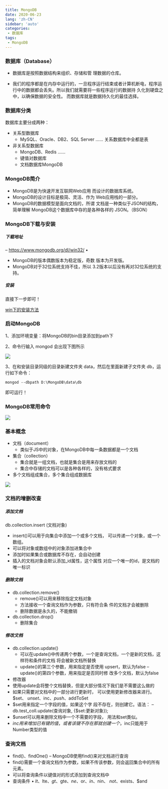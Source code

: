 ```yaml
---
title: MongoDB
date: 2020-06-23
lang: 'zh-CN'
sidebar: 'auto'
categories:
 - 数据库
tags:
 - MongoDB
---
```


### 数据库（Database）

- 数据库是按照数据结构来组织、存储和管 理数据的仓库。

- 我们的程序都是在内存中运行的，一旦程序运行结束或者计算机断电，程序运行中的数据都会丢失。所以我们就需要将一些程序运行的数据持 久化到硬盘之中，以确保数据的安全性。 而数据库就是数据持久化的最佳选择。 

### 数据库分类

 数据库主要分成两种：

- 关系型数据库  
  - MySQL、Oracle、DB2、SQL Server ……    关系数据库中全都是表 
- 非关系型数据库 
  - MongoDB、Redis …… 
  - 键值对数据库
  - 文档数据库MongoDB 



###  MongoDB简介

- MongoDB是为快速开发互联网Web应用 而设计的数据库系统。 
- MongoDB的设计目标是极简、灵活、作为 Web应用栈的一部分。
- MongoDB的数据模型是面向文档的，所谓 文档是一种类似于JSON的结构，简单理解 MongoDB这个数据库中存的是各种各样的 JSON。（BSON） 



### MongoDB下载与安装

##### 下载地址 

– https://www.mongodb.org/dl/win32/ • 

- MongoDB的版本偶数版本为稳定版，奇数 版本为开发版。
- MongoDB对于32位系统支持不佳，所以 3.2版本以后没有再对32位系统的支持。 

##### 安装

直接下一步即可！

[win下的安装方法]( https://docs.mongodb.com/manual/tutorial/install-mongodb-on-windows/ )



###  启动MongoDB 

1、添加环境变量：将MongoDB的bin目录添加到path下 

2、命令行输入 mongod 会出现下图所示

![](http://qn.huat.xyz/content/20200623214446.png)



3、在和安装目录同级的目录新建文件夹 data，然后在里面新建子文件夹 db，运行如下命令：

```
mongod --dbpath D:\MongoDB\data\db
```

即可运行！

### MongoDB常用命令

![](http://qn.huat.xyz/content/20200623214938.png)



###  基本概念

- 文档（document） 
  - 类似于JS中的对象，在MongoDB中每一条数据都是一个文档 
- 集合（collection） 
  - 集合就是一组文档，也就是集合是用来存放文档的 
  - 集合中存储的文档可以是各种各样的，没有格式要求 
- 多个文档组成集合，多个集合组成数据库 

![](http://qn.huat.xyz/content/20200623215243.png)



###  文档的增删改查 

##### 添加文档

db.collection.insert (文档对象) 

- insert()可以用于向集合中添加一个或多个文档， 可以传递一个对象，或一个数组。
- 可以将对象或数组中的对象添加进集合中
- 添加时如果集合或数据库不存在，会自动创建 
- 插入的文档对象会默认添加_id属性，这个属性 对应一个唯一的id，是文档的唯一标识 



##### 删除文档

- db.collection.remove() 
  - remove()可以用来移除指定文档对象 
  - 方法接收一个查询文档作为参数，只有符合条 件的文档才会被删除
  - 删除数据是永久的，不能撤销
- db.collection.drop() 
  - 删除集合 



##### 修改文档

- db.collection.update() 
  - 可以在update()中传递两个参数，一个是查询文档，一个是新的文档，这样符和条件的文档 将会被新文档所替换
  - update()的第三个参数，用来指定是否使用 upsert，默认为false – update()的第四个参数，用来指定是否同时修 改多个文档，默认为false 
-  修改器
  - 使用update会将整个文档替换，但是大部分情况下我们是不需要这么做的 
  - 如果只需要对文档中的一部分进行更新时， 可以使用更新修改器来进行。$set、 $unset 、$inc、$push、$addToSet 
  -  $set用来指定一个字段的值，如果这个字 段不存在，则创建它。语法： – db.test_coll.update(查询对象, {$set:更新对象}); 
  - $unset可以用来删除文档中一个不需要的字段， 用法和set类似。 
  - $inc用来增加已有键的值，或者该键不存 在那就创建一个 ，$inc只能用于Number类型的值 



### 查询文档

- find()、findOne() – MongoDB使用find()来对文档进行查询
- find()需要一个查询文档作为参数，如果不传该参数，则会返回集合中的所有元素。
- 可以将查询条件以键值对的形式添加到查询文档中 
- 查询条件 • $lt、$lte、$gt、$gte、$ne、$or、$in、$nin、 $not、$exists、$and 